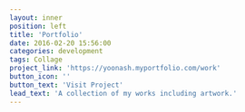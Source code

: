 ```yaml
---
layout: inner
position: left
title: 'Portfolio'
date: 2016-02-20 15:56:00
categories: development
tags: Collage
project_link: 'https://yoonash.myportfolio.com/work'
button_icon: ''
button_text: 'Visit Project'
lead_text: 'A collection of my works including artwork.'
---
```

